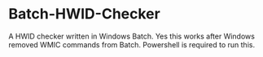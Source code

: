 # Batch-HWID-Checker
A HWID checker written in Windows Batch. Yes this works after Windows removed WMIC commands from Batch. Powershell is required to run this.
